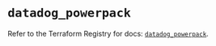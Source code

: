 # `datadog_powerpack`

Refer to the Terraform Registry for docs: [`datadog_powerpack`](https://registry.terraform.io/providers/datadog/datadog/3.53.0/docs/resources/powerpack).
